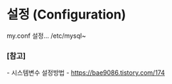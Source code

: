 # 설정 (Configuration)


my.conf 설정...
/etc/mysql~



### [참고] <br>
  *-* 시스템변수 설정방법 - https://bae9086.tistory.com/174 <br>